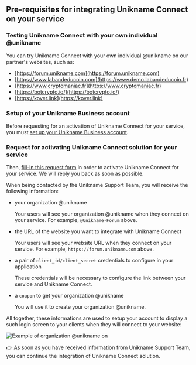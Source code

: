 ## Pre-requisites for integrating Unikname Connect on your service

### Testing Unikname Connect with your own individual @unikname

You can try Unikname Connect with your own individual @unikname on our partner's websites, such as:

- [https://forum.unikname.com](https://forum.unikname.com)
- [https://www.labandeducoin.com](https://www.demo.labandeducoin.fr)
- [https://www.cryptomaniac.fr](https://www.cryptomaniac.fr)
- [https://botcrypto.io/](https://botcrypto.io/)
- [https://kover.link](https://kover.link)

### Setup of your Unikname Business account

Before requesting for an activation of Unikname Connect for your service, you must [set up your Unikname Business account](/business-account/).

### Request for activating Unikname Connect solution for your service

Then, [fill-in this request form](https://www.unikname.com/get-started/) in order to activate Unikname Connect for your service.
We will reply you back as soon as possible.

When being contacted by the Unikname Support Team, you will receive the following information:

- your organization @unikname

  Your users will see your organization @unikname when they connect on your service.
  For example, `@Unikname-Forum` above.

- the URL of the website you want to integrate with Unikname Connect

  Your users will see your website URL when they connect on your service.
  For example, `https://forum.unikname.com` above.

- a pair of `client_id/client_secret` credentials to configure in your application

  These credentials will be necessary to configure the link between your service and Unikname Connect.

- a `coupon` to get your organization @unikname

  You will use it to create your organization @unikname.

All together, these informations are used to setup your account to display a such login screen to your clients when they will connect to your website:

![Example of organization @unikname on](/connect/connect-with-your-private-unikname-screen.png)

👉 As soon as you have received information from Unikname Support Team, you can continue the integration of Unikname Connect solution.
